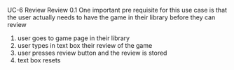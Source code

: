 UC-6 Review
 Review
 0.1 One important pre requisite for this use case is that the user actually needs to have the game in their library before they can review
 1. user goes to game page in their library
 2. user types in text box their review of the game
 3. user presses review button and the review is stored
 4. text box resets